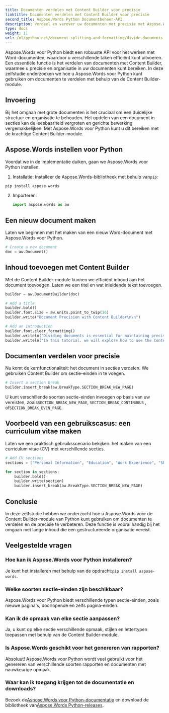 ```yaml
---
title: Documenten verdelen met Content Builder voor precisie
linktitle: Documenten verdelen met Content Builder voor precisie
second_title: Aspose.Words Python Documentbeheer-API
description: Verdeel en verover uw documenten met precisie met Aspose.Words voor Python. Leer hoe u Content Builder kunt gebruiken voor efficiënte extractie en organisatie van inhoud.
type: docs
weight: 11
url: /nl/python-net/document-splitting-and-formatting/divide-documents-content-builder/
---
```


Aspose.Words voor Python biedt een robuuste API voor het werken met Word-documenten, waardoor u verschillende taken efficiënt kunt uitvoeren. Een essentiële functie is het verdelen van documenten met Content Builder, waarmee u precisie en organisatie in uw documenten kunt bereiken. In deze zelfstudie onderzoeken we hoe u Aspose.Words voor Python kunt gebruiken om documenten te verdelen met behulp van de Content Builder-module.

## Invoering

Bij het omgaan met grote documenten is het cruciaal om een duidelijke structuur en organisatie te behouden. Het opdelen van een document in secties kan de leesbaarheid vergroten en gerichte bewerking vergemakkelijken. Met Aspose.Words voor Python kunt u dit bereiken met de krachtige Content Builder-module.

## Aspose.Words instellen voor Python

Voordat we in de implementatie duiken, gaan we Aspose.Words voor Python instellen.

1.  Installatie: Installeer de Aspose.Words-bibliotheek met behulp van`pip`:
   
   ```python
   pip install aspose-words
   ```

2. Importeren:
   
   ```python
   import aspose.words as aw
   ```

## Een nieuw document maken

Laten we beginnen met het maken van een nieuw Word-document met Aspose.Words voor Python.

```python
# Create a new document
doc = aw.Document()
```

## Inhoud toevoegen met Content Builder

Met de Content Builder-module kunnen we efficiënt inhoud aan het document toevoegen. Laten we een titel en wat inleidende tekst toevoegen.

```python
builder = aw.DocumentBuilder(doc)

# Add a title
builder.bold()
builder.font.size = aw.units.point_to_twip(16)
builder.write("Document Precision with Content Builder\n\n")

# Add an introduction
builder.font.clear_formatting()
builder.writeln("Dividing documents is essential for maintaining precision and organization in lengthy content.")
builder.writeln("In this tutorial, we will explore how to use the Content Builder module to achieve this.")
```

## Documenten verdelen voor precisie

Nu komt de kernfunctionaliteit: het document in secties verdelen. We gebruiken Content Builder om sectie-einden in te voegen.

```python
# Insert a section break
builder.insert_break(aw.BreakType.SECTION_BREAK_NEW_PAGE)
```

 U kunt verschillende soorten sectie-einden invoegen op basis van uw vereisten, zoals`SECTION_BREAK_NEW_PAGE`, `SECTION_BREAK_CONTINUOUS` , of`SECTION_BREAK_EVEN_PAGE`.

## Voorbeeld van een gebruikscasus: een curriculum vitae maken

Laten we een praktisch gebruiksscenario bekijken: het maken van een curriculum vitae (CV) met verschillende secties.

```python
# Add CV sections
sections = ["Personal Information", "Education", "Work Experience", "Skills", "References"]

for section in sections:
    builder.bold()
    builder.write(section)
    builder.insert_break(aw.BreakType.SECTION_BREAK_NEW_PAGE)
```

## Conclusie

In deze zelfstudie hebben we onderzocht hoe u Aspose.Words voor de Content Builder-module van Python kunt gebruiken om documenten te verdelen en de precisie te verbeteren. Deze functie is vooral handig bij het omgaan met lange inhoud die een gestructureerde organisatie vereist.

## Veelgestelde vragen

### Hoe kan ik Aspose.Words voor Python installeren?
 Je kunt het installeren met behulp van de opdracht:`pip install aspose-words`.

### Welke soorten sectie-einden zijn beschikbaar?
Aspose.Words voor Python biedt verschillende typen sectie-einden, zoals nieuwe pagina's, doorlopende en zelfs pagina-einden.

### Kan ik de opmaak van elke sectie aanpassen?
Ja, u kunt op elke sectie verschillende opmaak, stijlen en lettertypen toepassen met behulp van de Content Builder-module.

### Is Aspose.Words geschikt voor het genereren van rapporten?
Absoluut! Aspose.Words voor Python wordt veel gebruikt voor het genereren van verschillende soorten rapporten en documenten met nauwkeurige opmaak.

### Waar kan ik toegang krijgen tot de documentatie en downloads?
 Bezoek de[Aspose.Words voor Python-documentatie](https://reference.aspose.com/words/python-net/) en download de bibliotheek van[Aspose.Words Python-releases](https://releases.aspose.com/words/python/).
